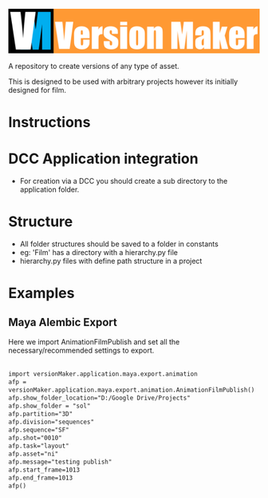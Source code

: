 ![Version Maker Logo](lib_vm/images/version_maker_banner_v01.png)


A repository to create versions of any type of asset.

This is designed to be used with arbitrary projects however its initially designed for film.


# Instructions

# DCC Application integration
- For creation via a DCC you should create a sub directory to the application folder.

# Structure
- All folder structures should be saved to a folder in constants
- eg: 'Film' has a directory with a hierarchy.py file
- hierarchy.py files with define path structure in a project




# Examples

## Maya Alembic Export

Here we import AnimationFilmPublish and set all the necessary/recommended settings to export.

<pre><code>
import versionMaker.application.maya.export.animation
afp = versionMaker.application.maya.export.animation.AnimationFilmPublish()
afp.show_folder_location="D:/Google Drive/Projects"
afp.show_folder = "sol"
afp.partition="3D"
afp.division="sequences"
afp.sequence="SF"
afp.shot="0010"
afp.task="layout"
afp.asset="ni"
afp.message="testing publish"
afp.start_frame=1013
afp.end_frame=1013
afp()
</code></pre>